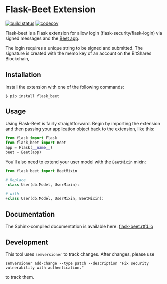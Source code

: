 # Flask-Beet Extension

[![build status](https://secure.travis-ci.org/blockchainprojects/flask_beet.png?branch=master)](https://travis-ci.org/#!/blockchainprojects/flask_beet)
[![codecov](https://codecov.io/gh/blockchainprojects/flask_beet/branch/master/graph/badge.svg)](https://codecov.io/gh/blockchainprojects/flask_beet)

Flask-beet is a Flask extension for allow login (flask-security/flask-login)
via signed messages and the [Beet app](http://get-beet.io).

The login requires a unique string to be signed and submitted. The signature is
created with the memo key of an account on the BitShares Blockchain,

## Installation

Install the extension with one of the following commands:

    $ pip install flask_beet

## Usage

Using Flask-Beet is fairly straightforward. Begin by importing the extension and
then passing your application object back to the extension, like this:

```python
from flask import Flask
from flask_beet import Beet
app = Flask(__name__)
beet = Beet(app)
```
You'll also need to extend your user model with the `BeetMixin` mixin:

```python
from flask_beet import BeetMixin

# Replace
-class User(db.Model, UserMixin):

# with
+class User(db.Model, UserMixin, BeetMixin):
```

## Documentation

The Sphinx-compiled documentation is available here: [flask-beet.rtfd.io](http://flask-beet.rtfd.io/)

## Development

This tool uses `semversioner` to track changes. After changes, please
use

    semversioner add-change --type patch --description "Fix security vulnerability with authentication."

to track them.
